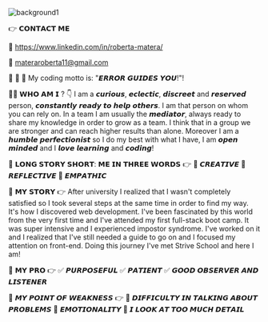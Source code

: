 ![background1](https://user-images.githubusercontent.com/93257351/151460474-243d2f54-168d-4bba-ab53-c933cd6fae63.png)




👉 𝗖𝗢𝗡𝗧𝗔𝗖𝗧 𝗠𝗘


💬 https://www.linkedin.com/in/roberta-matera/


📩 materaroberta11@gmail.com



🚀 🚀 🚀 My coding motto is: "𝙀𝙍𝙍𝙊𝙍 𝙂𝙐𝙄𝘿𝙀𝙎 𝙔𝙊𝙐!"!


👩🏻 𝗪𝗛𝗢 𝗔𝗠 𝗜 ? 👇
I am a 𝙘𝙪𝙧𝙞𝙤𝙪𝙨, 𝙚𝙘𝙡𝙚𝙘𝙩𝙞𝙘, 𝙙𝙞𝙨𝙘𝙧𝙚𝙚𝙩 and 𝙧𝙚𝙨𝙚𝙧𝙫𝙚𝙙 person, 𝙘𝙤𝙣𝙨𝙩𝙖𝙣𝙩𝙡𝙮 𝙧𝙚𝙖𝙙𝙮 𝙩𝙤 𝙝𝙚𝙡𝙥 𝙤𝙩𝙝𝙚𝙧𝙨.
I am that person on whom you can rely on. In a team I am usually the 𝙢𝙚𝙙𝙞𝙖𝙩𝙤𝙧, always ready to share my knowledge in order to grow as a team. 
I think that in a group we are stronger and can reach higher results than alone.
Moreover I am a 𝙝𝙪𝙢𝙗𝙡𝙚 𝙥𝙚𝙧𝙛𝙚𝙘𝙩𝙞𝙤𝙣𝙞𝙨𝙩 so I do my best with what I have, I am 𝙤𝙥𝙚𝙣 𝙢𝙞𝙣𝙙𝙚𝙙 and I 𝙡𝙤𝙫𝙚 𝙡𝙚𝙖𝙧𝙣𝙞𝙣𝙜 and 𝙘𝙤𝙙𝙞𝙣𝙜! 

🌈 𝗟𝗢𝗡𝗚 𝗦𝗧𝗢𝗥𝗬 𝗦𝗛𝗢𝗥𝗧: 𝗠𝗘 𝗜𝗡 𝗧𝗛𝗥𝗘𝗘 𝗪𝗢𝗥𝗗𝗦 👉 
🔸 𝘾𝙍𝙀𝘼𝙏𝙄𝙑𝙀
🔸 𝙍𝙀𝙁𝙇𝙀𝘾𝙏𝙄𝙑𝙀
🔸 𝙀𝙈𝙋𝘼𝙏𝙃𝙄𝘾


📖 𝗠𝗬 𝗦𝗧𝗢𝗥𝗬 👉 
After university I realized that I wasn't completely satisfied so I took several steps at the same time in order to find my way. It's how I discovered web development. I've been fascinated by this world from the very first time and I've attended my first full-stack boot camp. It was super intensive and I experienced impostor syndrome. 
I've worked on it and I realized that I've still needed a guide to go on and I focused my attention on front-end.
Doing this journey I've met Strive School and here I am!


💯 𝗠𝗬 𝗣𝗥𝗢 👉 
✅ 𝙋𝙐𝙍𝙋𝙊𝙎𝙀𝙁𝙐𝙇
✅ 𝙋𝘼𝙏𝙄𝙀𝙉𝙏
✅ 𝙂𝙊𝙊𝘿 𝙊𝘽𝙎𝙀𝙍𝙑𝙀𝙍 𝘼𝙉𝘿 𝙇𝙄𝙎𝙏𝙀𝙉𝙀𝙍

🔨 𝙈𝙔 𝙋𝙊𝙄𝙉𝙏 𝙊𝙁 𝙒𝙀𝘼𝙆𝙉𝙀𝙎𝙎 👉 
🔹 𝘿𝙄𝙁𝙁𝙄𝘾𝙐𝙇𝙏𝙔 𝙄𝙉 𝙏𝘼𝙇𝙆𝙄𝙉𝙂 𝘼𝘽𝙊𝙐𝙏 𝙋𝙍𝙊𝘽𝙇𝙀𝙈𝙎
🔹 𝙀𝙈𝙊𝙏𝙄𝙊𝙉𝘼𝙇𝙄𝙏𝙔
🔹 𝙄 𝙇𝙊𝙊𝙆 𝘼𝙏 𝙏𝙊𝙊 𝙈𝙐𝘾𝙃 𝘿𝙀𝙏𝘼𝙄𝙇



<!--
**RobertaMatera/RobertaMatera** is a ✨ _special_ ✨ repository because its `README.md` (this file) appears on your GitHub profile.

Here are some ideas to get you started:

- 🔭 I’m currently working on ...
- 🌱 I’m currently learning ...
- 👯 I’m looking to collaborate on ...
- 🤔 I’m looking for help with ...
- 💬 Ask me about ...
- 📫 How to reach me: ...
- 😄 Pronouns: ...
- ⚡ Fun fact: ...
-->
